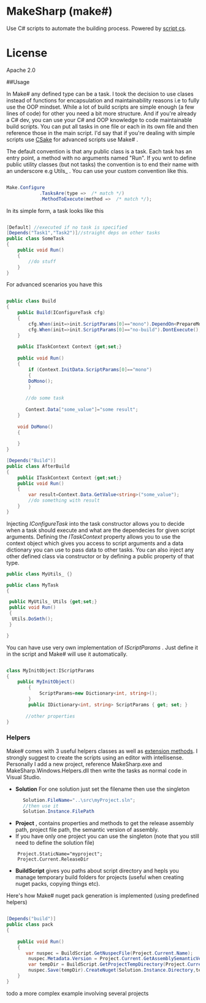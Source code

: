 MakeSharp (make#)
=================
Use C# scripts to automate the building process. Powered by [script cs](https://github.com/scriptcs/scriptcs). 

License
========
Apache 2.0

##Usage

In Make# any defined type can be a task. I took the decision to use clases instead of functions for encapsulation and maintainability reasons i.e to fully use the OOP mindset.
While a lot of build scripts are simple enough (a few lines of code) for other you need a bit more structure. And if you're already a C# dev, you can use your C# and OOP knowledge to code maintainable build scripts.
You can put all tasks in one file or each in its own file and then reference those in the main script. I'd say that if you're dealing with simple scripts use [CSake](https://github.com/sapiens/csake) for advanced scripts use Make# .

The default convention is that any public class is a task. Each task has an entry point, a method with no arguments named "Run". If you wnt to define public utility classes (but not tasks) the convention is to end their name with an underscore e.g Utils_ . You can use your custom convention like this.

```csharp

Make.Configure
            .TasksAre(type =>  /* match */)
            .MethodToExecute(method =>  /* match */);

```

In its simple form, a task looks like this

```csharp

[Default] //executed if no task is specified
[Depends("Task1","Task2")]//straight deps on other tasks
public class SomeTask
{
    public void Run()
    {
        //do stuff
    }
}

```

For advanced scenarios you have this

```csharp

public class Build
{
    public Build(IConfigureTask cfg)
    {
        cfg.When(init=>init.ScriptParams[0]=="mono").DependOn<PrepareMono>();
        cfg.When(init=>init.ScriptParams[0]=="no-build").DontExecute();
    }
    
    public ITaskContext Context {get;set;}
    
    public void Run()
    {
        if (Context.InitData.ScriptParams[0]=="mono")
        {
        DoMono();        
        }
       
       //do some task
       
       Context.Data["some_value"]="some result";
    }
    
    void DoMono()
    {
    
    }
}

[Depends("Build")]
public class AfterBuild
{
    public ITaskContext Context {get;set;}    
    public void Run()
    {
        var result=Context.Data.GetValue<string>("some_value");
        //do something with result
    }
}

```

Injecting _IConfigureTask_ into the task constructor allows you to decide when a task should execute and what are the dependecies for given script arguments. Defining the _ITaskContext_ property allows you to use the context object which gives you access to script arguments and a data dictionary you can use to pass data to other tasks. You can also inject any other defined class via constructor or by defining a public property of that type.

```csharp
public class MyUtils_ {}

public class MyTask
{

 public MyUtils_ Utils {get;set;}
 public void Run()
 {
  Utils.DoSmth();
 }

}

```


You can have use very own implementation of _IScriptParams_ . Just define it in the script and Make# will use it automatically.

```csharp

class MyInitObject:IScriptParams
{
    public MyInitObject()
        {
            ScriptParams=new Dictionary<int, string>();
        }
        public IDictionary<int, string> ScriptParams { get; set; }
        
       //other properties 
}


```

### Helpers

Make# comes with 3 useful helpers classes as well as [extension methods](https://github.com/sapiens/csake/wiki/Helpers). I strongly suggest to create the scripts using an editor with intellisense. Personally I add a new project, reference MakeSharp.exe and MakeSharp.Windows.Helpers.dll then write the tasks as normal code in Visual Studio. 

* **Solution** 
For one solution just set the filename then use the singleton

```csharp
      Solution.FileName="..\src\myProject.sln";
      //then use it 
      Solution.Instance.FilePath
```
* **Project** , contains properties and methods to get the release assembly path,  project file path, the semantic version of assembly.
 * If you have only one project you can use the singleton (note that you still need to define the solution file)
```
    Project.StaticName="myproject";
    Project.Current.ReleaseDir
```
* **BuildScript** gives you paths about script directory and hepls you manage temporary build folders for projects (useful when creating nuget packs, copying things etc).

Here's how Make# nuget pack generation is implemented (using predefined helpers)

```csharp

[Depends("build")]
public class pack
{
   	
	public void Run()	
    {
       var nuspec = BuildScript.GetNuspecFile(Project.Current.Name);
        nuspec.Metadata.Version = Project.Current.GetAssemblySemanticVersion();
        var tempDir = BuildScript.GetProjectTempDirectory(Project.Current);
        nuspec.Save(tempDir).CreateNuget(Solution.Instance.Directory,tempDir);        
    }
}
```
todo a more complex example involving several projects

